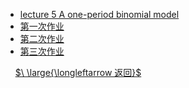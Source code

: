 - [lecture 5 A one-period binomial model](数理金融/lecture_5_A_one-period_binomial_model.md)
- [第一次作业](数理金融/homework.md)
- [第二次作业](数理金融/homework2.md)
- [第三次作业](数理金融/homework3.md)


&nbsp;
&nbsp;
[$\ \large{\longleftarrow 返回}$](readcourse.md)